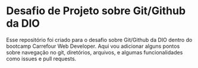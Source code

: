 # Desafio de Projeto sobre Git/Github da DIO

Esse repositório foi criado para o desafio sobre Git/Github da DIO dentro do bootcamp Carrefour Web Developer.
Aqui vou adicionar alguns pontos sobre navegação no git, diretórios, arquivos, e algumas funcionalidades como issues e pull requests.
